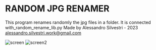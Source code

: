 
# RANDOM JPG RENAMER
This program renames randomly the jpg files in a folder.
It is connected with_random_rename_lib.py
Made by Alessandro Silvestri - 2023 <alessandro.silvestri.work@gmail.com>

![screen](https://user-images.githubusercontent.com/103107872/215431256-729f5110-f77a-4511-b59f-e713676542b8.png)
![screen2](https://user-images.githubusercontent.com/103107872/215431652-b01428f7-2dba-4c9f-abfe-3e2e99ea9203.png)

